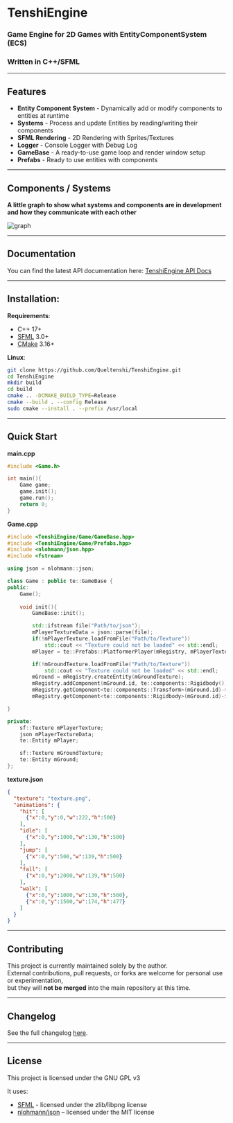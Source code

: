 # TenshiEngine
### Game Engine for 2D Games with EntityComponentSystem (ECS)
### Written in C++/SFML

---

## Features
- **Entity Component System** - Dynamically add or modify components to entities at runtime
- **Systems** - Process and update Entities by reading/writing their components
- **SFML Rendering** - 2D Rendering with Sprites/Textures
- **Logger** - Console Logger with Debug Log
- **GameBase** - A ready-to-use game loop and render window setup
- **Prefabs** - Ready to use entities with components

---
## Components / Systems
**A little graph to show what systems and components are in development and how they communicate with each other**

![graph](Images/Components_Systems.png)

---

## Documentation
You can find the latest API documentation here: [TenshiEngine API Docs](https://Queltenshi.github.io/TenshiEngine/)

---

## Installation:
**Requirements**:
- C++ 17+
- [SFML](https://www.sfml-dev.org/) 3.0+
- [CMake](https://cmake.org/) 3.16+

**Linux**:
```bash
git clone https://github.com/Queltenshi/TenshiEngine.git
cd TenshiEngine
mkdir build
cd build
cmake .. -DCMAKE_BUILD_TYPE=Release
cmake --build . --config Release
sudo cmake --install . --prefix /usr/local

```

---

## Quick Start
**main.cpp**
``` cpp
#include <Game.h>

int main(){
    Game game;
    game.init();
    game.run();
    return 0;
}
```

**Game.cpp**
``` cpp
#include <TenshiEngine/Game/GameBase.hpp>
#include <TenshiEngine/Game/Prefabs.hpp>
#include <nlohmann/json.hpp>
#include <fstream>

using json = nlohmann::json;

class Game : public te::GameBase {
public:
    Game();
    
    void init(){
        GameBase::init();

        std::ifstream file("Path/to/json");
        mPlayerTextureData = json::parse(file);
        if(!mPlayerTexture.loadFromFile("Path/to/Texture"))
            std::cout << "Texture could not be loaded" << std::endl;
        mPlayer = te::Prefabs::PlatformerPlayer(mRegistry, mPlayerTexture, mPlayerTextureData);

        if(!mGroundTexture.loadFromFile("Path/to/Texture"))
            std::cout << "Texture could not be loaded" << std::endl;
        mGround = mRegistry.createEntity(mGroundTexture);
        mRegistry.addComponent(mGround.id, te::components::Rigidbody());
        mRegistry.getComponent<te::components::Transform>(mGround.id)->position = {0.f, 800.f};
        mRegistry.getComponent<te::components::Rigidbody>(mGround.id)->isStatic = true;

}

private:
    sf::Texture mPlayerTexture;
    json mPlayerTextureData;
    te::Entity mPlayer;

    sf::Texture mGroundTexture;
    te::Entity mGround;
};
```

**texture.json**
```json
{
  "texture": "texture.png",
  "animations": {
    "hit": [
      {"x":0,"y":0,"w":222,"h":500}
    ],
    "idle": [
      {"x":0,"y":1000,"w":130,"h":500}
    ],
    "jump": [
      {"x":0,"y":500,"w":139,"h":500}
    ],
    "fall": [
      {"x":0,"y":2000,"w":139,"h":500}
    ],
    "walk": [
      {"x":0,"y":1000,"w":130,"h":500},
      {"x":0,"y":1500,"w":174,"h":477}
    ]
  }
}
```

---

## Contributing
This project is currently maintained solely by the author.  
External contributions, pull requests, or forks are welcome for personal use or experimentation,  
but they will **not be merged** into the main repository at this time.

---

## Changelog
See the full changelog [here](CHANGELOG.md).

---

## License
This project is licensed under the GNU GPL v3 

It uses:
- [SFML](https://www.sfml-dev.org/) - licensed under the zlib/libpng license
- [nlohmann/json](https://github.com/nlohmann/json) – licensed under the MIT license
